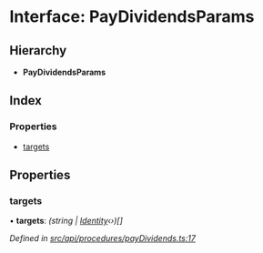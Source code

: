 # Interface: PayDividendsParams

## Hierarchy

* **PayDividendsParams**

## Index

### Properties

* [targets](paydividendsparams.md#targets)

## Properties

###  targets

• **targets**: *(string | [Identity](../classes/identity.md)‹›)[]*

*Defined in [src/api/procedures/payDividends.ts:17](https://github.com/PolymathNetwork/polymesh-sdk/blob/56921667/src/api/procedures/payDividends.ts#L17)*

